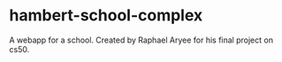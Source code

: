 # hambert-school-complex
A webapp for a school. Created by Raphael Aryee for his final project on cs50.
